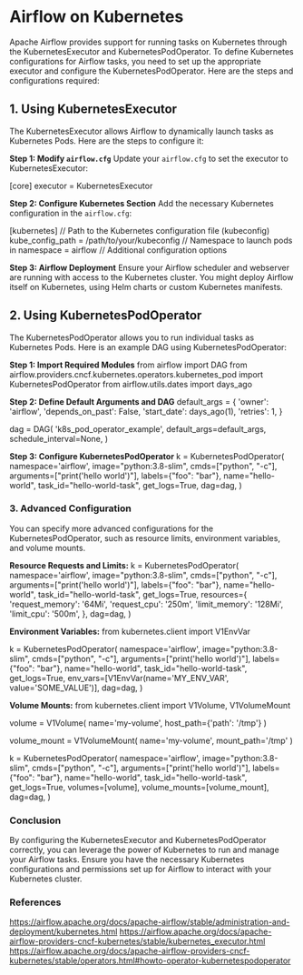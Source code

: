 # Airflow on Kubernetes

Apache Airflow provides support for running tasks on Kubernetes through the KubernetesExecutor and KubernetesPodOperator. To define Kubernetes configurations for Airflow tasks, you need to set up the appropriate executor and configure the KubernetesPodOperator. Here are the steps and configurations required:

## 1. Using KubernetesExecutor

The KubernetesExecutor allows Airflow to dynamically launch tasks as Kubernetes Pods. Here are the steps to configure it:

**Step 1: Modify `airflow.cfg`**
Update your `airflow.cfg` to set the executor to KubernetesExecutor:

[core]
executor = KubernetesExecutor

**Step 2: Configure Kubernetes Section**
Add the necessary Kubernetes configuration in the `airflow.cfg`:

[kubernetes]
// Path to the Kubernetes configuration file (kubeconfig)
kube_config_path = /path/to/your/kubeconfig
// Namespace to launch pods in
namespace = airflow
// Additional configuration options

**Step 3: Airflow Deployment**
Ensure your Airflow scheduler and webserver are running with access to the Kubernetes cluster. You might deploy Airflow itself on Kubernetes, using Helm charts or custom Kubernetes manifests.

## 2. Using KubernetesPodOperator

The KubernetesPodOperator allows you to run individual tasks as Kubernetes Pods. Here is an example DAG using KubernetesPodOperator:

**Step 1: Import Required Modules**
from airflow import DAG
from airflow.providers.cncf.kubernetes.operators.kubernetes_pod import KubernetesPodOperator
from airflow.utils.dates import days_ago

**Step 2: Define Default Arguments and DAG**
default_args = {
    'owner': 'airflow',
    'depends_on_past': False,
    'start_date': days_ago(1),
    'retries': 1,
}

dag = DAG(
    'k8s_pod_operator_example',
    default_args=default_args,
    schedule_interval=None,
)

**Step 3: Configure KubernetesPodOperator**
k = KubernetesPodOperator(
    namespace='airflow',
    image="python:3.8-slim",
    cmds=["python", "-c"],
    arguments=["print('hello world')"],
    labels={"foo": "bar"},
    name="hello-world",
    task_id="hello-world-task",
    get_logs=True,
    dag=dag,
)

### 3. Advanced Configuration

You can specify more advanced configurations for the KubernetesPodOperator, such as resource limits, environment variables, and volume mounts.

**Resource Requests and Limits:**
k = KubernetesPodOperator(
    namespace='airflow',
    image="python:3.8-slim",
    cmds=["python", "-c"],
    arguments=["print('hello world')"],
    labels={"foo": "bar"},
    name="hello-world",
    task_id="hello-world-task",
    get_logs=True,
    resources={
        'request_memory': '64Mi',
        'request_cpu': '250m',
        'limit_memory': '128Mi',
        'limit_cpu': '500m',
    },
    dag=dag,
)

**Environment Variables:**
from kubernetes.client import V1EnvVar

k = KubernetesPodOperator(
    namespace='airflow',
    image="python:3.8-slim",
    cmds=["python", "-c"],
    arguments=["print('hello world')"],
    labels={"foo": "bar"},
    name="hello-world",
    task_id="hello-world-task",
    get_logs=True,
    env_vars=[V1EnvVar(name='MY_ENV_VAR', value='SOME_VALUE')],
    dag=dag,
)

**Volume Mounts:**
from kubernetes.client import V1Volume, V1VolumeMount

volume = V1Volume(
    name='my-volume',
    host_path={'path': '/tmp'}
)

volume_mount = V1VolumeMount(
    name='my-volume',
    mount_path='/tmp'
)

k = KubernetesPodOperator(
    namespace='airflow',
    image="python:3.8-slim",
    cmds=["python", "-c"],
    arguments=["print('hello world')"],
    labels={"foo": "bar"},
    name="hello-world",
    task_id="hello-world-task",
    get_logs=True,
    volumes=[volume],
    volume_mounts=[volume_mount],
    dag=dag,
)

### Conclusion

By configuring the KubernetesExecutor and KubernetesPodOperator correctly, you can leverage the power of Kubernetes to run and manage your Airflow tasks. Ensure you have the necessary Kubernetes configurations and permissions set up for Airflow to interact with your Kubernetes cluster.

### References

<https://airflow.apache.org/docs/apache-airflow/stable/administration-and-deployment/kubernetes.html>
<https://airflow.apache.org/docs/apache-airflow-providers-cncf-kubernetes/stable/kubernetes_executor.html>
<https://airflow.apache.org/docs/apache-airflow-providers-cncf-kubernetes/stable/operators.html#howto-operator-kubernetespodoperator>
